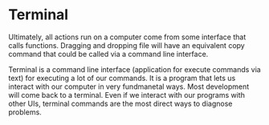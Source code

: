 # Terminal
Ultimately, all actions run on a computer come from some interface that calls functions. Dragging and dropping file will have an equivalent copy command that could be called via a command line interface.

Terminal is a command line interface (application for execute commands via text) for executing a lot of our commands. It is a program that lets us interact with our computer in very fundmanetal ways. Most development will come back to a terminal. Even if we interact with our programs with other UIs, terminal commands are the most direct ways to diagnose problems.
